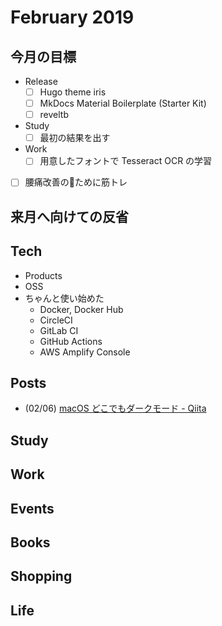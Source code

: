 # February 2019


## 今月の目標

- Release
    - [ ] Hugo theme iris
    - [ ] MkDocs Material Boilerplate (Starter Kit)
    - [ ] reveltb
- Study
    - [ ] 最初の結果を出す
- Work
    - [ ] 用意したフォントで Tesseract OCR の学習
- [ ] 腰痛改善のために筋トレ


## 来月へ向けての反省



## Tech

- Products
- OSS
- ちゃんと使い始めた
    - Docker, Docker Hub
    - CircleCI
    - GitLab CI
    - GitHub Actions
    - AWS Amplify Console


## Posts

- (02/06) [macOS どこでもダークモード - Qiita](https://qiita.com/peaceiris/items/9457e6a48e47b4a81c52)


## Study


## Work


## Events


## Books


## Shopping


## Life


<!-- Internal References -->
<!-- External References -->
